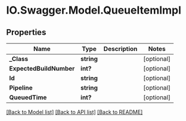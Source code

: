 # IO.Swagger.Model.QueueItemImpl
## Properties

Name | Type | Description | Notes
------------ | ------------- | ------------- | -------------
**_Class** | **string** |  | [optional] 
**ExpectedBuildNumber** | **int?** |  | [optional] 
**Id** | **string** |  | [optional] 
**Pipeline** | **string** |  | [optional] 
**QueuedTime** | **int?** |  | [optional] 

[[Back to Model list]](../README.md#documentation-for-models) [[Back to API list]](../README.md#documentation-for-api-endpoints) [[Back to README]](../README.md)

